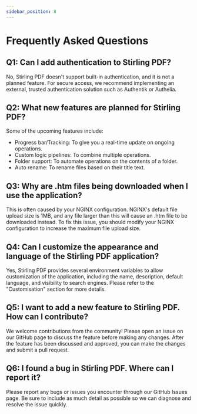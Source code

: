 ```yaml
---
sidebar_position: 8
---
```

# Frequently Asked Questions

## Q1: Can I add authentication to Stirling PDF?
No, Stirling PDF doesn't support built-in authentication, and it is not a planned feature. For secure access, we recommend implementing an external, trusted authentication solution such as Authentik or Authelia.

## Q2: What new features are planned for Stirling PDF?
Some of the upcoming features include: 
- Progress bar/Tracking: To give you a real-time update on ongoing operations.
- Custom logic pipelines: To combine multiple operations.
- Folder support: To automate operations on the contents of a folder.
- Auto rename: To rename files based on their title text.

## Q3: Why are .htm files being downloaded when I use the application?
This is often caused by your NGINX configuration. NGINX's default file upload size is 1MB, and any file larger than this will cause an .htm file to be downloaded instead. To fix this issue, you should modify your NGINX configuration to increase the maximum file upload size.

## Q4: Can I customize the appearance and language of the Stirling PDF application?
Yes, Stirling PDF provides several environment variables to allow customization of the application, including the name, description, default language, and visibility to search engines. Please refer to the "Customisation" section for more details.

## Q5: I want to add a new feature to Stirling PDF. How can I contribute?
We welcome contributions from the community! Please open an issue on our GitHub page to discuss the feature before making any changes. After the feature has been discussed and approved, you can make the changes and submit a pull request.

## Q6: I found a bug in Stirling PDF. Where can I report it?
Please report any bugs or issues you encounter through our GitHub Issues page. Be sure to include as much detail as possible so we can diagnose and resolve the issue quickly.
